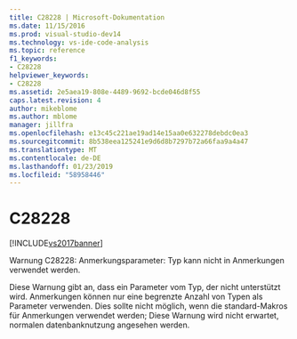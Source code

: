 ```yaml
---
title: C28228 | Microsoft-Dokumentation
ms.date: 11/15/2016
ms.prod: visual-studio-dev14
ms.technology: vs-ide-code-analysis
ms.topic: reference
f1_keywords:
- C28228
helpviewer_keywords:
- C28228
ms.assetid: 2e5aea19-808e-4489-9692-bcde046d8f55
caps.latest.revision: 4
author: mikeblome
ms.author: mblome
manager: jillfra
ms.openlocfilehash: e13c45c221ae19ad14e15aa0e632278debdc0ea3
ms.sourcegitcommit: 8b538eea125241e9d6d8b7297b72a66faa9a4a47
ms.translationtype: MT
ms.contentlocale: de-DE
ms.lasthandoff: 01/23/2019
ms.locfileid: "58958446"
---
```

# <a name="c28228"></a>C28228
[!INCLUDE[vs2017banner](../includes/vs2017banner.md)]

Warnung C28228: Anmerkungsparameter: Typ kann nicht in Anmerkungen verwendet werden.  
  
 Diese Warnung gibt an, dass ein Parameter vom Typ, der nicht unterstützt wird. Anmerkungen können nur eine begrenzte Anzahl von Typen als Parameter verwenden. Dies sollte nicht möglich, wenn die standard-Makros für Anmerkungen verwendet werden; Diese Warnung wird nicht erwartet, normalen datenbanknutzung angesehen werden.
